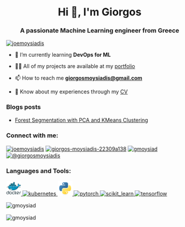 <h1 align="center">Hi 👋, I'm Giorgos</h1>
<h3 align="center">A passionate Machine Learning engineer from Greece</h3>

<p align="left"> <a href="https://twitter.com/joemoysiadis" target="blank"><img src="https://img.shields.io/twitter/follow/joemoysiadis?logo=twitter&style=for-the-badge" alt="joemoysiadis" /></a> </p>

- 🌱 I’m currently learning **DevOps for ML**

- 👨‍💻 All of my projects are available at my [portfolio](https://gmoysiad.github.io/)

- 📫 How to reach me **giorgosmoysiadis@gmail.com**

- 📄 Know about my experiences through my [CV](https://drive.google.com/file/d/12CBMicE-PrNA0D6-KsxF_j7WCciZraw-/view?usp=sharing)

### Blogs posts
<!-- BLOG-POST-LIST:START -->
- [Forest Segmentation with PCA and KMeans Clustering](https://medium.com/@giorgosmoysiadis/forest-segmentation-with-pca-and-kmeans-clustering-ab59ab47629f?source=rss-f58a286e6877------2)
<!-- BLOG-POST-LIST:END -->

<h3 align="left">Connect with me:</h3>
<p align="left">
<a href="https://twitter.com/joemoysiadis" target="blank"><img align="center" src="https://raw.githubusercontent.com/rahuldkjain/github-profile-readme-generator/master/src/images/icons/Social/twitter.svg" alt="joemoysiadis" height="30" width="40" /></a>
<a href="https://linkedin.com/in/giorgos-moysiadis-22309a138" target="blank"><img align="center" src="https://raw.githubusercontent.com/rahuldkjain/github-profile-readme-generator/master/src/images/icons/Social/linked-in-alt.svg" alt="giorgos-moysiadis-22309a138" height="30" width="40" /></a>
<a href="https://fb.com/gmoysiad" target="blank"><img align="center" src="https://raw.githubusercontent.com/rahuldkjain/github-profile-readme-generator/master/src/images/icons/Social/facebook.svg" alt="gmoysiad" height="30" width="40" /></a>
<a href="https://medium.com/@giorgosmoysiadis" target="blank"><img align="center" src="https://raw.githubusercontent.com/rahuldkjain/github-profile-readme-generator/master/src/images/icons/Social/medium.svg" alt="@giorgosmoysiadis" height="30" width="40" /></a>
</p>

<h3 align="left">Languages and Tools:</h3>
<p align="left"> <a href="https://www.docker.com/" target="_blank"> <img src="https://raw.githubusercontent.com/devicons/devicon/master/icons/docker/docker-original-wordmark.svg" alt="docker" width="40" height="40"/> </a> <a href="https://kubernetes.io" target="_blank"> <img src="https://www.vectorlogo.zone/logos/kubernetes/kubernetes-icon.svg" alt="kubernetes" width="40" height="40"/> </a> <a href="https://www.python.org" target="_blank"> <img src="https://raw.githubusercontent.com/devicons/devicon/master/icons/python/python-original.svg" alt="python" width="40" height="40"/> </a> <a href="https://pytorch.org/" target="_blank"> <img src="https://www.vectorlogo.zone/logos/pytorch/pytorch-icon.svg" alt="pytorch" width="40" height="40"/> </a> <a href="https://scikit-learn.org/" target="_blank"> <img src="https://upload.wikimedia.org/wikipedia/commons/0/05/Scikit_learn_logo_small.svg" alt="scikit_learn" width="40" height="40"/> </a> <a href="https://www.tensorflow.org" target="_blank"> <img src="https://www.vectorlogo.zone/logos/tensorflow/tensorflow-icon.svg" alt="tensorflow" width="40" height="40"/> </a> </p>

<p><img align="center" src="https://github-readme-stats.vercel.app/api/top-langs?username=gmoysiad&show_icons=true&locale=en&layout=compact" alt="gmoysiad" /></p>

<p><img align="center" src="https://github-readme-streak-stats.herokuapp.com/?user=gmoysiad&" alt="gmoysiad" /></p>


